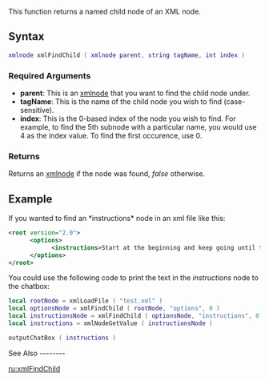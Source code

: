 This function returns a named child node of an XML node.

Syntax
------

``` lua
xmlnode xmlFindChild ( xmlnode parent, string tagName, int index )
```

### Required Arguments

-   **parent**: This is an [xmlnode](/docs/xmlnode.md "wikilink") that you want to find the child node under.
-   **tagName**: This is the name of the child node you wish to find (case-sensitive).
-   **index**: This is the 0-based index of the node you wish to find. For example, to find the 5th subnode with a particular name, you would use 4 as the index value. To find the first occurence, use 0.

### Returns

Returns an [xmlnode](/docs/xmlnode.md "wikilink") if the node was found, *false* otherwise.

Example
-------

<section name="Server" class="server" show="true">
If you wanted to find an *instructions* node in an xml file like this:

``` xml
<root version="2.0">
      <options>
            <instructions>Start at the beginning and keep going until the end!</instructions>
      </options>
</root>
```

You could use the following code to print the text in the *instructions* node to the chatbox:

``` lua
local rootNode = xmlLoadFile ( "test.xml" )
local optionsNode = xmlFindChild ( rootNode, "options", 0 )
local instructionsNode = xmlFindChild ( optionsNode, "instructions", 0 )
local instructions = xmlNodeGetValue ( instructionsNode )

outputChatBox ( instructions )
```

</section>
See Also
--------

[ru:xmlFindChild](/docs/ru-xmlfindchild.md "wikilink")
